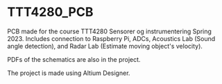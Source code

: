 # TTT4280_PCB
PCB made for the course TTT4280 Sensorer og instrumentering Spring 2023. Includes connection to Raspberry Pi, ADCs, Acoustics Lab (Sound angle detection), and Radar Lab (Estimate moving object's velocity).

PDFs of the schematics are also in the project.

The project is made using Altium Designer.
